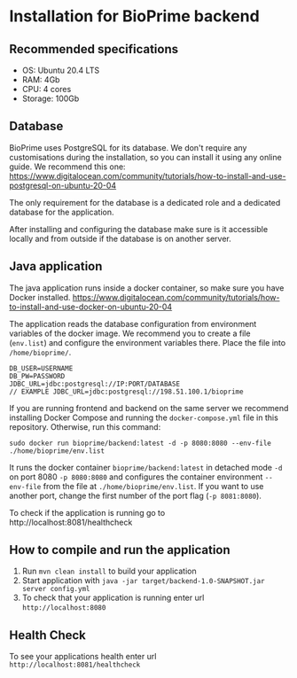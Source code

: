 # Installation for BioPrime backend

## Recommended specifications
 - OS: Ubuntu 20.4 LTS
 - RAM: 4Gb
 - CPU: 4 cores
 - Storage: 100Gb

## Database
BioPrime uses PostgreSQL for its database. We don't require any customisations during the installation, so you can
install it using any online guide. We recommend this one: 
https://www.digitalocean.com/community/tutorials/how-to-install-and-use-postgresql-on-ubuntu-20-04

The only requirement for the database is a dedicated role and a dedicated database for the application.

After installing and configuring the database make sure is it accessible locally and from outside if the database is 
on another server.

## Java application

The java application runs inside a docker container, so make sure you have Docker installed.
https://www.digitalocean.com/community/tutorials/how-to-install-and-use-docker-on-ubuntu-20-04

The application reads the database configuration from environment variables of the docker image.
We recommend you to create a file (`env.list`) and configure the environment variables there. 
Place the file into `/home/bioprime/`.

```
DB_USER=USERNAME
DB_PW=PASSWORD
JDBC_URL=jdbc:postgresql://IP:PORT/DATABASE
// EXAMPLE JDBC_URL=jdbc:postgresql://198.51.100.1/bioprime
```

If you are running frontend and backend on the same server we recommend installing Docker Compose and running the 
`docker-compose.yml` file in this repository. Otherwise, run this command:
```
sudo docker run bioprime/backend:latest -d -p 8080:8080 --env-file ./home/bioprime/env.list 
```

It runs the docker container `bioprime/backend:latest` in detached mode `-d` on port 8080 `-p 8080:8080` and configures
the container environment `--env-file` from the file at `./home/bioprime/env.list`. If you want to use another port,
change the first number of the port flag (`-p 8081:8080`). 

To check if the application is running go to http://localhost:8081/healthcheck

How to compile and run the application
---

1. Run `mvn clean install` to build your application
1. Start application with `java -jar target/backend-1.0-SNAPSHOT.jar server config.yml`
1. To check that your application is running enter url `http://localhost:8080`

Health Check
---

To see your applications health enter url `http://localhost:8081/healthcheck`

